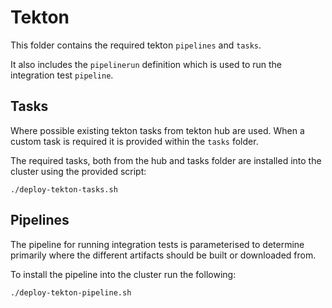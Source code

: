 # Tekton

This folder contains the required tekton `pipelines` and `tasks`.

It also includes the `pipelinerun` definition which is used to run
the integration test `pipeline`.

## Tasks
Where possible existing tekton tasks from tekton hub are used.
When a custom task is required it is provided within the `tasks` folder.

The required tasks, both from the hub and tasks folder are installed into 
the cluster using the provided script:

```shell
./deploy-tekton-tasks.sh
```

## Pipelines
The pipeline for running integration tests is parameterised to determine primarily
where the different artifacts should be built or downloaded from.

To install the pipeline into the cluster run the following:

```shell
./deploy-tekton-pipeline.sh
```

